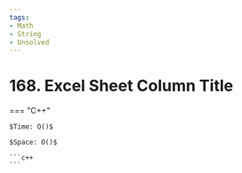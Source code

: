 ```yaml
---
tags:
- Math
- String
- Unsolved
---
```



# 168. Excel Sheet Column Title

=== "C++"

    $Time: O()$

    $Space: O()$

    ```c++
    ```
